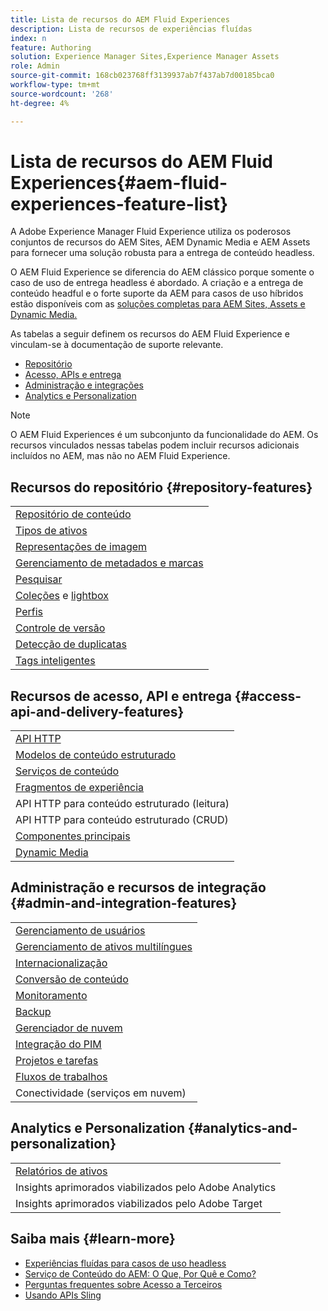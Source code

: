 ```yaml
---
title: Lista de recursos do AEM Fluid Experiences
description: Lista de recursos de experiências fluídas
index: n
feature: Authoring
solution: Experience Manager Sites,Experience Manager Assets
role: Admin
source-git-commit: 168cb023768ff3139937ab7f437ab7d00185bca0
workflow-type: tm+mt
source-wordcount: '268'
ht-degree: 4%

---
```


# Lista de recursos do AEM Fluid Experiences{#aem-fluid-experiences-feature-list}

A Adobe Experience Manager Fluid Experience utiliza os poderosos conjuntos de recursos do AEM Sites, AEM Dynamic Media e AEM Assets para fornecer uma solução robusta para a entrega de conteúdo headless.

O AEM Fluid Experience se diferencia do AEM clássico porque somente o caso de uso de entrega headless é abordado. A criação e a entrega de conteúdo headful e o forte suporte da AEM para casos de uso híbridos estão disponíveis com as [soluções completas para AEM Sites, Assets e Dynamic Media.](https://experienceleague.adobe.com/docs/experience-manager-65-lts/user-guide/home.html)

As tabelas a seguir definem os recursos do AEM Fluid Experience e vinculam-se à documentação de suporte relevante.

* [Repositório](#repository-features)
* [Acesso, APIs e entrega](#access-api-and-delivery-features)
* [Administração e integrações](#admin-and-integration-features)
* [Analytics e Personalization](#analytics-and-personalization)

>[!NOTE]
>
>O AEM Fluid Experiences é um subconjunto da funcionalidade do AEM. Os recursos vinculados nessas tabelas podem incluir recursos adicionais incluídos no AEM, mas não no AEM Fluid Experience.

## Recursos do repositório {#repository-features}

|  |
|---|
| [Repositório de conteúdo](/help/assets/manage-assets.md) |
| [Tipos de ativos](/help/assets/assets-formats.md) |
| [Representações de imagem](/help/assets/image-presets.md) |
| [Gerenciamento de metadados e marcas](/help/assets/metadata.md) |
| [Pesquisar](/help/assets/manage-assets.md) |
| [Coleções](/help/assets/manage-assets.md) e [lightbox](/help/assets/light-box.md) |
| [Perfis](/help/assets/processing-profiles.md) |
| [Controle de versão](/help/assets/manage-assets.md) |
| [Detecção de duplicatas](/help/assets/duplicate-detection.md) |
| [Tags inteligentes](/help/assets/enhanced-smart-tags.md) |

## Recursos de acesso, API e entrega {#access-api-and-delivery-features}

|  |
|---|
| [API HTTP](/help/assets/mac-api-assets.md) |
| [Modelos de conteúdo estruturado](/help/assets/content-fragments/content-fragments.md) |
| [Serviços de conteúdo](https://experienceleague.adobe.com/docs/experience-manager-learn/getting-started-with-aem-headless/overview.html?lang=pt-BR) |
| [Fragmentos de experiência](/help/sites-authoring/experience-fragments.md) |
| API HTTP para conteúdo estruturado (leitura) |
| API HTTP para conteúdo estruturado (CRUD) |
| [Componentes principais](https://experienceleague.adobe.com/docs/experience-manager-core-components/using/introduction.html?lang=pt-BR) |
| [Dynamic Media](/help/assets/dynamic-media.md) |

## Administração e recursos de integração {#admin-and-integration-features}

|  |
|---|
| [Gerenciamento de usuários](/help/sites-administering/user-group-ac-admin.md) |
| [Gerenciamento de ativos multilíngues](/help/assets/multilingual-assets.md) |
| [Internacionalização](/help/sites-developing/i18n.md) |
| [Conversão de conteúdo](/help/sites-administering/translation.md) |
| [Monitoramento](/help/sites-deploying/monitoring-and-maintaining.md) |
| [Backup](/help/sites-administering/backup-and-restore.md) |
| [Gerenciador de nuvem](https://experienceleague.adobe.com/docs/experience-manager-cloud-service/content/introduction.html?lang=pt-BR) |
| [Integração do PIM](/help/sites-authoring/managing-product-information.md) |
| [Projetos e tarefas](/help/sites-authoring/projects.md) |
| [Fluxos de trabalhos](/help/sites-administering/workflows-starting.md) |
| Conectividade (serviços em nuvem) |

## Analytics e Personalization {#analytics-and-personalization}

|  |
|---|
| [Relatórios de ativos](/help/assets/asset-reports.md) |
| Insights aprimorados viabilizados pelo Adobe Analytics |
| Insights aprimorados viabilizados pelo Adobe Target |

## Saiba mais {#learn-more}

* [Experiências fluídas para casos de uso headless](https://experienceleague.adobe.com/docs/experience-manager-gems-events/gems/gems2017/aem-headless-usecases.html?lang=pt-BR)
* [Serviço de Conteúdo do AEM: O Que, Por Quê e Como?](https://experienceleague.adobe.com/docs/experience-manager-learn/getting-started-with-aem-headless/content-services/overview.html?lang=pt-BR)
* [Perguntas frequentes sobre Acesso a Terceiros](https://experienceleague.adobe.com/docs/experience-manager-learn/getting-started-with-aem-headless/content-services/chapter-7.html?lang=pt-BR)
* [Usando APIs Sling](https://experienceleague.adobe.com/docs/experience-manager-learn/getting-started-wknd-tutorial-develop/project-archetype/component-basics.html?lang=pt-BR#sling-models)
